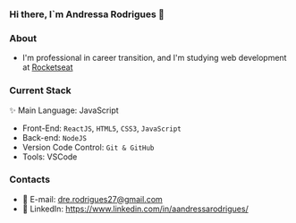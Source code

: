 ### Hi there, I`m Andressa Rodrigues 👋

### About

- I'm professional in career transition, and I'm studying web development at [Rocketseat](https://www.rocketseat.com.br/)

### Current Stack

:sparkles:  Main Language: JavaScript
- Front-End: `ReactJS`, `HTML5`, `CSS3`, `JavaScript`
- Back-end: `NodeJS`
- Version Code Control: `Git & GitHub`
- Tools: VSCode

### Contacts

- 📧 E-mail: dre.rodrigues27@gmail.com
- :rocket: LinkedIn: https://www.linkedin.com/in/aandressarodrigues/
